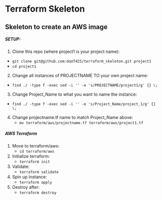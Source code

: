 # Terraform Skeleton

## Skeleton to create an AWS image

##### SETUP:
1. Clone this repo (where project1 is your project name):  
  - `git clone git@github.com:danf425/terraform_skeleton.git project1`  
  - `cd project1`  
  
2. Change all instances of PROJECTNAME TO your own project name:  
  - `find ./ -type f -exec sed -i '' -e 's/PROJECTNAME/project1/g' {} \;`  
  
3. Change Project_Name to what you want to name the instance:  
  - `find ./ -type f -exec sed -i '' -e 's/Project_Name/project_1/g' {} \;`  
  
4. Change projectname.tf name to match Project_Name above:  
   - `mv terraform/aws/projectname.tf terraform/aws/project1.tf`  
  
##### AWS Terraform
1. Move to terraform/aws:  
   - `cd terraform/aws`  
2. Initialize terraform:  
   - `terraform init`  
3. Validate:  
   - `terraform validate`  
4. Spin up instance:  
   - `terraform apply`  
5. Destroy after:  
   - `terraform destroy`  